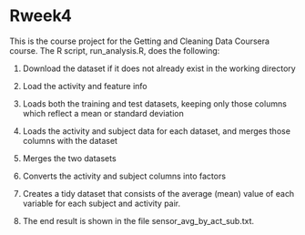 # Rweek4
This is the course project for the Getting and Cleaning Data Coursera course. The R script, run_analysis.R, does the following:

1. Download the dataset if it does not already exist in the working directory

2. Load the activity and feature info

3. Loads both the training and test datasets, keeping only those columns which reflect a mean or standard deviation

4. Loads the activity and subject data for each dataset, and merges those columns with the dataset

5. Merges the two datasets

6. Converts the activity and subject columns into factors

7. Creates a tidy dataset that consists of the average (mean) value of each variable for each subject and activity pair.

8. The end result is shown in the file sensor_avg_by_act_sub.txt.
